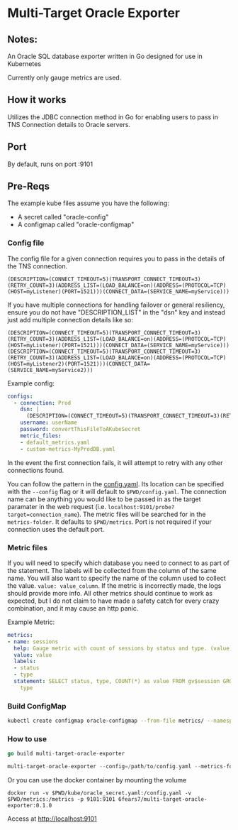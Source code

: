 
# Multi-Target Oracle Exporter
## Notes:
An Oracle SQL database exporter written in Go designed for use in Kubernetes

Currently only gauge metrics are used.

## How it works
Utilizes the JDBC connection method in Go for enabling users to pass in TNS Connection details to Oracle servers.

## Port
By default, runs on port :9101

## Pre-Reqs
The example kube files assume you have the following:
- A secret called "oracle-config"
- A configmap called "oracle-configmap"

### Config file

The config file for a given connection requires you to pass in the details of the TNS connection. 
```
(DESCRIPTION=(CONNECT_TIMEOUT=5)(TRANSPORT_CONNECT_TIMEOUT=3)(RETRY_COUNT=3)(ADDRESS_LIST=(LOAD_BALANCE=on)(ADDRESS=(PROTOCOL=TCP)(HOST=myListener)(PORT=1521)))(CONNECT_DATA=(SERVICE_NAME=myService)))
```

If you have multiple connections for handling failover or general resiliency, ensure you do not have "DESCRIPTION_LIST" in the "dsn" key and instead just add multiple connection details like so:
```   
(DESCRIPTION=(CONNECT_TIMEOUT=5)(TRANSPORT_CONNECT_TIMEOUT=3)(RETRY_COUNT=3)(ADDRESS_LIST=(LOAD_BALANCE=on)(ADDRESS=(PROTOCOL=TCP)(HOST=myListener)(PORT=1521)))(CONNECT_DATA=(SERVICE_NAME=myService)))(DESCRIPTION=(CONNECT_TIMEOUT=5)(TRANSPORT_CONNECT_TIMEOUT=3)(RETRY_COUNT=3)(ADDRESS_LIST=(LOAD_BALANCE=on)(ADDRESS=(PROTOCOL=TCP)(HOST=myListener2)(PORT=1521)))(CONNECT_DATA=(SERVICE_NAME=myService2))) 
```


Example config:

```yaml
configs:
  - connection: Prod
    dsn: | 
      (DESCRIPTION=(CONNECT_TIMEOUT=5)(TRANSPORT_CONNECT_TIMEOUT=3)(RETRY_COUNT=3)(ADDRESS_LIST=(LOAD_BALANCE=on)(ADDRESS=(PROTOCOL=TCP)(HOST=myListener)(PORT=1521)))(CONNECT_DATA=(SERVICE_NAME=myService)))(DESCRIPTION=(CONNECT_TIMEOUT=5)(TRANSPORT_CONNECT_TIMEOUT=3)(RETRY_COUNT=3)(ADDRESS_LIST=(LOAD_BALANCE=on)(ADDRESS=(PROTOCOL=TCP)(HOST=myListener2)(PORT=1521)))(CONNECT_DATA=(SERVICE_NAME=myService2)))
    username: userName
    password: convertThisFileToAKubeSecret
    metric_files:
    - default_metrics.yaml
    - custom-metrics-MyProdDB.yaml
```
In the event the first connection fails, it will attempt to retry with any other connections found.

You can follow the pattern in the [config.yaml](./kube/oracle_secret.yaml). Its location can be specified with the ```--config``` flag or it will default to ```$PWD/config.yaml```. The connection name can be anything you would like to be passed in as the target paramater in the web request (i.e. ```localhost:9101/probe?target=connection_name```). The metric files will be searched for in the ```metrics-folder```. It defaults to ```$PWD/metrics```. Port is not required if your connection uses the default port.


### Metric files

If you will need to specify which database you need to connect to as part of the statement. The labels will be collected from the column of the same name. You will also want to specify the name of the column used to collect the value. ```value: value_column```. If the metric is incorrectly made, the logs should provide more info. All other metrics should continue to work as expected, but I do not claim to have made a safety catch for every crazy combination, and it may cause an http panic.

Example Metric:

```yaml
metrics:
- name: sessions
  help: Gauge metric with count of sessions by status and type. (value)
  value: value
  labels:
  - status
  - type
  statement: SELECT status, type, COUNT(*) as value FROM gv$session GROUP BY status,
    type
```


### Build ConfigMap

```bash
kubectl create configmap oracle-configmap --from-file metrics/ --namespace prometheus
```

### How to use

```go
go build multi-target-oracle-exporter

multi-target-oracle-exporter --config=/path/to/config.yaml --metrics-folder=/path/to/metrics

```
Or you can use the docker container by mounting the volume
```docker
docker run -v $PWD/kube/oracle_secret.yaml:/config.yaml -v $PWD/metrics:/metrics -p 9101:9101 6fears7/multi-target-oracle-exporter:0.1.0
````

Access at [http://localhost:9101](localhost:9101)
